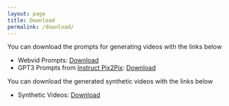 ```yaml
---
layout: page
title: Download
permalink: /download/
---
```


You can download the prompts for generating videos with the links below
* Webvid Prompts: [Download]()
* GPT3 Prompts from [Instruct Pix2Pix](): [Download]()

You can download the generated synthetic videos with the links below
* Synthetic Videos: [Download]()